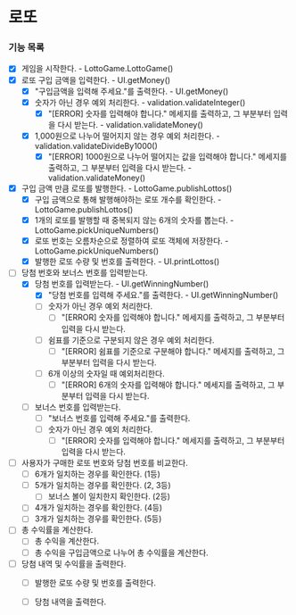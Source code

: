 로또
====

### 기능 목록
- [x] 게임을 시작한다. - LottoGame.LottoGame()
- [x] 로또 구입 금액을 입력한다. - UI.getMoney()
  - [x] "구입금액을 입력해 주세요."를 출력한다. - UI.getMoney()
  - [x] 숫자가 아닌 경우 예외 처리한다. - validation.validateInteger()
    - [x] "[ERROR] 숫자를 입력해야 합니다." 메세지를 출력하고, 그 부분부터 입력을 다시 받는다. - validation.validateMoney()
  - [x] 1,000원으로 나누어 떨어지지 않는 경우 예외 처리한다. - validation.validateDivideBy1000()
    - [x] "[ERROR] 1000원으로 나누어 떨어지는 값을 입력해야 합니다." 메세지를 출력하고, 그 부분부터 입력을 다시 받는다. - validation.validateMoney()
- [x] 구입 금액 만큼 로또를 발행한다. - LottoGame.publishLottos()
  - [x] 구입 금액으로 통해 발행해야하는 로또 개수를 확인한다. - LottoGame.publishLottos()
  - [x] 1개의 로또를 발행할 때 중복되지 않는 6개의 숫자를 뽑는다. - LottoGame.pickUniqueNumbers()
  - [x] 로또 번호는 오름차순으로 정렬하여 로또 객체에 저장한다. - LottoGame.pickUniqueNumbers()
  - [x] 발행한 로또 수량 및 번호를 출력한다. - UI.printLottos()
- [ ] 당첨 번호와 보너스 번호를 입력받는다.
  - [x] 당첨 번호를 입력받는다. - UI.getWinningNumber()
    - [x] "당첨 번호를 입력해 주세요."를 출력한다. - UI.getWinningNumber()
    - [ ] 숫자가 아닌 경우 예외 처리한다.
        - [ ] "[ERROR] 숫자를 입력해야 합니다." 메세지를 출력하고, 그 부분부터 입력을 다시 받는다.
    - [ ] 쉼표를 기준으로 구분되지 않은 경우 예외 처리한다.
      - [ ] "[ERROR] 쉼표를 기준으로 구분해야 합니다." 메세지를 출력하고, 그 부분부터 입력을 다시 받는다.
    - [ ] 6개 이상의 숫자일 때 예외처리한다. 
      - [ ] "[ERROR] 6개의 숫자를 입력해야 합니다." 메세지를 출력하고, 그 부분부터 입력을 다시 받는다.
  - [ ] 보너스 번호를 입력받는다.
    - [ ] "보너스 번호를 입력해 주세요."를 출력한다.
    - [ ] 숫자가 아닌 경우 예외 처리한다.
      - [ ] "[ERROR] 숫자를 입력해야 합니다." 메세지를 출력하고, 그 부분부터 입력을 다시 받는다.
- [ ] 사용자가 구매한 로또 번호와 당첨 번호를 비교한다.
  - [ ] 6개가 일치하는 경우를 확인한다. (1등)
  - [ ] 5개가 일치하는 경우를 확인한다. (2, 3등)
    - [ ] 보너스 볼이 일치한지 확인한다. (2등)
  - [ ] 4개가 일치하는 경우를 확인한다. (4등)
  - [ ] 3개가 일치하는 경우를 확인한다. (5등)
- [ ] 총 수익률을 계산한다.
  - [ ] 총 수익을 계산한다.
  - [ ] 총 수익을 구입금액으로 나누어 총 수익률을 계산한다. 
- [ ] 당첨 내역 및 수익률을 출력한다.
  - [ ] 발행한 로또 수량 및 번호를 출력한다.
  - [ ] 당첨 내역을 출력한다.

  